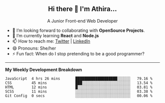  
<h2 align="center">Hi there 👋 I'm Athira...</h2>
<p align="center">
  A Junior Front-end Web Developer
</p>

- 🔭 I’m looking forward to collaborating with **OpenSource Projects**.
- 🌱 I’m currently learning **React** and **Node.js**
- 📫 How to reach me: [Twitter](https://twitter.com/athira_tj) | [LinkedIn](https://www.linkedin.com/in/athiratj/)
- 😄 Pronouns: She/her
- ⚡ Fun fact: When do I stop pretending to be a good programmer?
<!--

Here are some ideas to get you started:

- 🔭 I’m currently working on ...
- 🌱 I’m currently learning 
- 🤔 I’m looking for help with ...
- 📫 How to reach me: 
- 😄 Pronouns: ...
- ⚡ Fun fact: ...
-->
-------

**My Weekly Development Breakdown**
<!--START_SECTION:waka-->
```text
JavaScript  4 hrs 26 mins       ███████████████████░░░░░░   79.16 % 
CSS         45 mins             ███░░░░░░░░░░░░░░░░░░░░░░   13.54 % 
HTML        12 mins             █░░░░░░░░░░░░░░░░░░░░░░░░   03.81 % 
SCSS        11 mins             ░░░░░░░░░░░░░░░░░░░░░░░░░   03.38 % 
Git Config  0 secs              ░░░░░░░░░░░░░░░░░░░░░░░░░   00.06 %
```
<!--END_SECTION:waka-->

